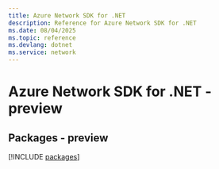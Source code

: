 ```yaml
---
title: Azure Network SDK for .NET
description: Reference for Azure Network SDK for .NET
ms.date: 08/04/2025
ms.topic: reference
ms.devlang: dotnet
ms.service: network
---
```

# Azure Network SDK for .NET - preview
## Packages - preview
[!INCLUDE [packages](network-index.md)]